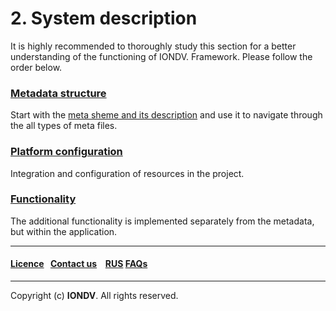# 2. System description
It is highly recommended to thoroughly study this section for a better understanding of the functioning of IONDV. Framework. Please follow the order below.   
### [Metadata structure](/docs/en/2_system_description/metadata_structure)
Start with the [meta sheme and its description](/docs/en/2_system_description/metadata_structure/readme.md) and use it to navigate through the all types of meta files.


### [Platform configuration](/docs/en/2_system_description/platform_configuration)
Integration and configuration of resources in the project. 

### [Functionality](/docs/en/2_system_description/platform_configuration/functionality)
The additional functionality is implemented separately from the metadata, but within the application.


--------------------------------------------------------------------------  


 #### [Licence](platform/licence.md)&ensp;  [Contact us](https://iondv.ru/index.html) &ensp;  [RUS](/docs/ru/2_system_description)  [FAQs](/faqs.md)          



--------------------------------------------------------------------------  

 Copyright (c) **IONDV**. All rights reserved. 